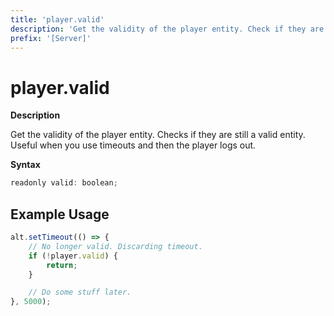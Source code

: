 ```yaml
---
title: 'player.valid'
description: 'Get the validity of the player entity. Check if they are still online.'
prefix: '[Server]'
---
```


# player.valid

**Description**

Get the validity of the player entity. Checks if they are still a valid entity.
Useful when you use timeouts and then the player logs out.

**Syntax**

```js
readonly valid: boolean;
```

## Example Usage

```js
alt.setTimeout(() => {
    // No longer valid. Discarding timeout.
    if (!player.valid) {
        return;
    }

    // Do some stuff later.
}, 5000);
```
